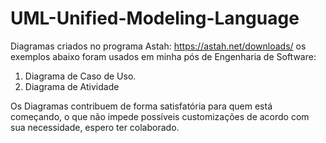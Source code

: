 # UML-Unified-Modeling-Language

Diagramas criados no programa Astah: https://astah.net/downloads/ os exemplos abaixo foram usados em minha pós de Engenharia de Software:

  1.  Diagrama de Caso de Uso.
  2.  Diagrama de Atividade

Os Diagramas contribuem de forma satisfatória para quem está começando, o que não impede possíveis customizações de acordo com sua necessidade, espero ter colaborado.
